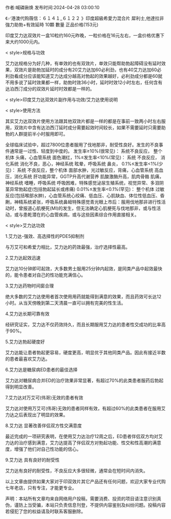 <p>作者:喊磷锹焕 发布时间:2024-04-28 03:00:10</p>
<p>《✅港澳代购薇信：６１４１_６１２２ 》印度超級希愛力混合片 犀利士,他達拉非 強力助勃+有效延時 10顆 數量 正品价格(153元) </p>
									<p>印度艾力达双效片一盒10粒约160元昨晚，一粒价格在16元左右，一盒价格优惠下来大约1000元内。</p><p>< style>规格与功效</></p><p>艾力达规格分为好几种，有单效的也有双效片，单效只能帮助勃起障碍没有延时效果，双效片是助勃加延时的成分有20艾力达加60必利劲，也有40艾力达加60必利劲看成分应该能知道艾力达成分越高对勃起的效果越好，必利劲成分都是60就不用多说了延时效果都一样，助勃时效36小时，延时时效12小时左右，任何含有达泊西汀成分的双效片延时时效都是一样的。</p><p></p><p>< style>印度艾力达双效片副作用与功效/艾力达使用说明</></p><p>< style>使用方法</></p><p>其实艾力达双效片使用方法跟其他双效片都是一样的都是在事前一致两小时左右服用，双效片中含有达泊西汀延时成分需要起效时间较长，如果不需要延时只需要助勃的人群提前半小时服用即可。</p><p>全球临床试验中，超过7800位患者服用了伐地那非，耐受性良好。发生的不良事件通常是一过性、轻度到中度的。 发生率≥10%(很常见)： 系统不良反应， 整个机体 头痛，心血管系统 面色潮红，1%≤发生率&lt;10%(常见)： 系统 不良反应， 消化系统 消化不良，恶心，神经系统 眩晕，呼吸系统 鼻炎， 0.1%≤发生率&lt;1%(少见)： 系统 不良反应，整个机体 面部水肿，光过敏反应，背痛，心血管系统 高血压，消化系统 肝功能异常，GGTP升高代谢营养 肌酸激酶升高，肌肉骨骼 肌痛，神经系统 嗜睡，呼吸系统 呼吸困难，特殊感觉泌尿生殖系统，视觉异常、多泪阴茎异常勃起症(包括勃起延长或疼痛) 0.01%≤发生率&lt;0.1%(罕见)： 整个机体 过敏反应(包括喉部水肿)，心血管系统心绞痛、低血压、心肌缺血、体位性低血压、昏劂，神精系统紧张，呼吸系统鼻衄特殊感觉青光眼上市后：服用伐地那非进行性活动时，曾报道心肌梗死(MI)的发生，但无法确定心肌梗死与伐地那非，或与性活动，或与患乾潜在的心血管疾病，或与这些因素综合作用直接相关。</p><p>< style>艾力达功效</></p><p>1.艾力达-强效、高选择性的PDE5抑制剂</p><p>与万艾可和希爱力相比，艾力达的药效最强，治疗选择性最高。</p><p>2.艾力达起效迅速</p><p>艾力达10分钟即可起效，大多数男士服用25分钟内起效，是同类产品中起效最快的，能令患者对自己的性功能充满信心。</p><p>3.艾力达药物时间窗合理</p><p>绝大多数的艾力达使用者首次使用用药就能得到满意的效果，而且药效可长达12小时。从当天傍晚到第二天清晨一直可以拥有完美的性生活。</p><p>4.艾力达长期可靠有效</p><p>经研究证实，艾力达不仅药效持久，而且长期服用艾力达的患者性交成功的比率高于90%。</p><p>5.艾力达勃起硬度好</p><p>艾力达能让患者勃起更容易，硬度更高，明显优于其他同类产品。因此有接近半数的患者最喜欢艾力达。</p><p>6.艾力达是糖尿病ED患者的最佳选择</p><p>艾力达对糖尿病合并ED的治疗效果非常显著，有超过70%的此类患者服药后勃起得到明显改善。</p><p>7.艾力达对万艾可(伟哥)无效的患者有效</p><p>艾力达对使用万艾可(伟哥)无效的患者同样有效，有超过60%的此类患者在服用艾力达之后表现出了明显的效果。</p><p>8.艾力达 显著改善伴侣双方性交满意度</p><p>最近完成的一项研究表明，在使用艾力达治疗12周之后，ED患者伴侣双方均对艾力达的治疗感到满意，艾力达提高了伴侣双方对勃起功能、性交和性高潮的满意度，增强了他们对自己性功能的信心。</p><p>9.艾力达 具有良好的耐受性</p><p>艾力达有良好的耐受性，不良反应大多很轻微，通常会在短时间内消失。</p><p>以上文章由提供如果大家对于印双效片其它产品还有任何问题，欢迎大家专业代购七年老店，只有专注，才能更专业。</p>				声明：本站所有文章均来自网络用户投稿，需要消费、投资的项目请注意识别真伪，谨防上当受骗，本站只负责信息刊登，不提供内容鉴别及纠纷问题。投稿内容若侵犯了您的权益请及时联系客服删除。				
